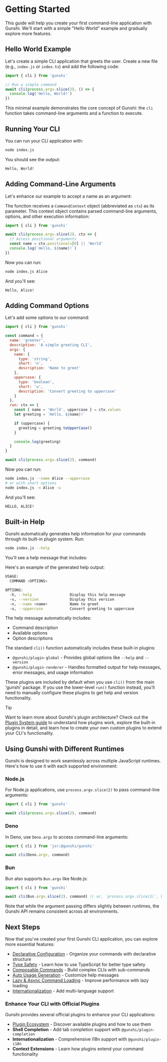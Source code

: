 # Getting Started

This guide will help you create your first command-line application with Gunshi. We'll start with a simple "Hello World" example and gradually explore more features.

## Hello World Example

Let's create a simple CLI application that greets the user. Create a new file (e.g., `index.js` or `index.ts`) and add the following code:

```js [index.js]
import { cli } from 'gunshi'

// Run a simple command
await cli(process.argv.slice(2), () => {
  console.log('Hello, World!')
})
```

This minimal example demonstrates the core concept of Gunshi: the `cli` function takes command-line arguments and a function to execute.

## Running Your CLI

You can run your CLI application with:

```sh
node index.js
```

You should see the output:

```sh
Hello, World!
```

## Adding Command-Line Arguments

Let's enhance our example to accept a name as an argument:

The function receives a `CommandContext` object (abbreviated as `ctx`) as its parameter. This context object contains parsed command-line arguments, options, and other execution information:

```js [index.js]
import { cli } from 'gunshi'

await cli(process.argv.slice(2), ctx => {
  // Access positional arguments
  const name = ctx.positionals[0] || 'World'
  console.log(`Hello, ${name}!`)
})
```

Now you can run:

```sh
node index.js Alice
```

And you'll see:

```sh
Hello, Alice!
```

## Adding Command Options

Let's add some options to our command:

```js [index.js]
import { cli } from 'gunshi'

const command = {
  name: 'greeter',
  description: 'A simple greeting CLI',
  args: {
    name: {
      type: 'string',
      short: 'n',
      description: 'Name to greet'
    },
    uppercase: {
      type: 'boolean',
      short: 'u',
      description: 'Convert greeting to uppercase'
    }
  },
  run: ctx => {
    const { name = 'World', uppercase } = ctx.values
    let greeting = `Hello, ${name}!`

    if (uppercase) {
      greeting = greeting.toUpperCase()
    }

    console.log(greeting)
  }
}

await cli(process.argv.slice(2), command)
```

Now you can run:

```sh
node index.js --name Alice --uppercase
# or with short options
node index.js -n Alice -u
```

And you'll see:

```sh
HELLO, ALICE!
```

## Built-in Help

Gunshi automatically generates help information for your commands through its built-in plugin system. Run:

```sh
node index.js --help
```

You'll see a help message that includes:

Here's an example of the generated help output:

```sh
USAGE:
  COMMAND <OPTIONS>

OPTIONS:
  -h, --help                 Display this help message
  -v, --version              Display this version
  -n, --name <name>          Name to greet
  -u, --uppercase            Convert greeting to uppercase
```

The help message automatically includes:

- Command description
- Available options
- Option descriptions

The standard `cli()` function automatically includes these built-in plugins:

- `@gunshi/plugin-global` - Provides global options like `--help` and `--version`
- `@gunshi/plugin-renderer` - Handles formatted output for help messages, error messages, and usage information

These plugins are included by default when you use `cli()` from the main 'gunshi' package. If you use the lower-level `run()` function instead, you'll need to manually configure these plugins to get help and version functionality.

> [!TIP]
> Want to learn more about Gunshi's plugin architecture? Check out the [Plugin System guide](./plugin-system.md) to understand how plugins work, explore the built-in plugins in detail, and learn how to create your own custom plugins to extend your CLI's functionality.

## Using Gunshi with Different Runtimes

Gunshi is designed to work seamlessly across multiple JavaScript runtimes. Here's how to use it with each supported environment:

### Node.js

For Node.js applications, use `process.argv.slice(2)` to pass command-line arguments:

```js
import { cli } from 'gunshi'

await cli(process.argv.slice(2), command)
```

### Deno

In Deno, use `Deno.args` to access command-line arguments:

```js
import { cli } from 'jsr:@gunshi/gunshi'

await cli(Deno.args, command)
```

### Bun

Bun also supports `Bun.argv` like Node.js:

```js
import { cli } from 'gunshi'

await cli(Bun.argv.slice(2), command) // or, `process.argv.slice(2)`, because bun support Node.js API compatible
```

Note that while the argument passing differs slightly between runtimes, the Gunshi API remains consistent across all environments.

## Next Steps

Now that you've created your first Gunshi CLI application, you can explore more essential features:

- [Declarative Configuration](./declarative.md) - Organize your commands with declarative structure
- [Type Safety](./type-safe.md) - Learn how to use TypeScript for better type safety
- [Composable Commands](./composable.md) - Build complex CLIs with sub-commands
- [Auto Usage Generation](./auto-usage-generation.md) - Customize help messages
- [Lazy & Async Command Loading](./lazy-async.md) - Improve performance with lazy loading
- [Internationalization](./internationalization.md) - Add multi-language support

### Enhance Your CLI with Official Plugins

Gunshi provides several official plugins to enhance your CLI applications:

- [Plugin Ecosystem](./plugin-ecosystem.md) - Discover available plugins and how to use them
- **Shell Completion** - Add tab completion support with `@gunshi/plugin-completion`
- **Internationalization** - Comprehensive i18n support with `@gunshi/plugin-i18n`
- **Context Extensions** - Learn how plugins extend your command functionality
